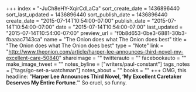 +++
index = "-JuCh8eHY-XqirCdLaCa"
sort_create_date = 1436896440
sort_last_updated = 1436896440
sort_publish_date = 1436896440
create_date = "2015-07-14T10:54:00-07:00"
publish_date = "2015-07-14T10:54:00-07:00"
date = "2015-07-14T10:54:00-07:00"
last_updated = "2015-07-14T10:54:00-07:00"
preview_url = "f0b8d653-0be3-6881-30b3-fbaaac7143ca"
name = "The Onion does what The Onion does best"
title = "The Onion does what The Onion does best"
type = "Note"
link = "http://www.theonion.com/article/harper-lee-announces-third-novel-my-excellent-care-50840"
shareimage = ""
twitterauto = ""
facebookauto = ""
make_image_tweet = ""
notes_byline = ["writers/paul-constant"]
tags_notes = ["tags/go-set-a-watchman"]
notes_about = ""
books = ""
+++
OMG, this headline: "**Harper Lee Announces Third Novel, ‘My Excellent Caretaker Deserves My Entire Fortune**.’" So cruel, so funny.